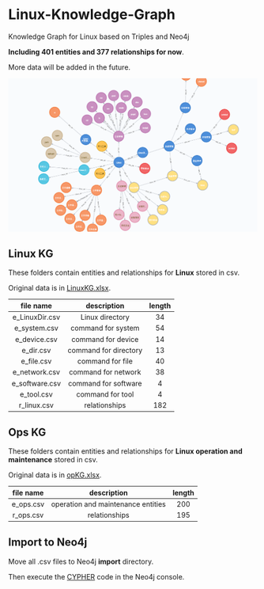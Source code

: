 # Linux-Knowledge-Graph
Knowledge Graph for Linux based on Triples and Neo4j

**Including 401 entities and 377 relationships for now**.

More data will be added in the future.

![](LinuxOps.png)

## Linux KG
These folders contain entities and relationships for **Linux** stored in csv.

Original data is in [LinuxKG.xlsx](LinuxKG.xlsx).

|file name|description|length|
|:-----:|:----:|:----:|
|e_LinuxDir.csv|Linux directory|34|
|e_system.csv|command for system|54|
|e_device.csv|command for device|14|
|e_dir.csv|command for directory|13|
|e_file.csv|command for file|40|
|e_network.csv|command for network|38|
|e_software.csv|command for software|4|
|e_tool.csv|command for tool|4|
|r_linux.csv|relationships|182|


## Ops KG
These folders contain entities and relationships for **Linux operation and maintenance** stored in csv.

Original data is in [opKG.xlsx](opKG.xlsx).

|file name|description|length|
|:-----:|:----:|:----:|
|e_ops.csv|operation and maintenance entities|200|
|r_ops.csv|relationships|195|


## Import to Neo4j

Move all .csv files to Neo4j **import** directory.

Then execute the [CYPHER](Cypher4Neo4j.txt) code in the Neo4j console.

